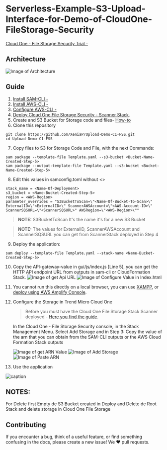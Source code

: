 # Serverless-Example-S3-Upload-Interface-for-Demo-of-CloudOne-FileStorage-Security
[Cloud One - File Storage Security Trial -](https://cloudone.trendmicro.com/) 

## Architecture

![Image of Architecture](https://github.com/XeniaP/Upload-Demo-C1-FSS/blob/0ff19e2c977edbb19044ca5312512e9777458a37/Img/Architecture.jpeg)

## Guide

1) [Install SAM-CLI -](https://docs.aws.amazon.com/serverless-application-model/latest/developerguide/serverless-sam-cli-install.html) 
2) [Install AWS-CLI -](https://docs.aws.amazon.com/cli/latest/userguide/install-cliv2.html)
3) [Configure AWS-CLI -](https://docs.aws.amazon.com/cli/latest/userguide/cli-configure-quickstart.html)
4) [Deploy Cloud One File Storage Security - Scanner Stack](https://cloudone.trendmicro.com/docs/file-storage-security/stack-add/#AddScanner).
5) Create and S3 Bucket for Storage code and files- [How-to](https://docs.aws.amazon.com/AmazonS3/latest/userguide/creating-bucket.html)
6) Clone this repository 
```
git clone https://github.com/XeniaP/Upload-Demo-C1-FSS.git
cd Upload-Demo-C1-FSS
```
7) Copy files to S3 for Storage Code and File, with the next Commands:
```
sam package --template-file Template.yaml --s3-bucket <Bucket-Name-Created-Step-5>
sam package --output-template-file Template.yaml --s3-bucket <Bucket-Name-Created-Step-5>
```
8) Edit this values in samconfig.toml without <>
```
stack_name = <Name-Of-Deployment>
s3_bucket = <Name-Bucket-Created-Step-5>
region = <AWS-Region>
parameter_overrides = "S3BucketToScan=\"<Name-Of-Bucket-To-Scan>\" ExternalID=\"<ExternalID>\" ScannerAWSAccount=\"<AWS-Account-ID>\" ScannerSQSURL=\"<ScannerSQSURL>" AWSRegion=\"<AWS-Region>\""
```

>**NOTE:** S3BucketToScan It's the name it's for a new S3 Bucket

>**NOTE:** The values for ExternalID, ScannerAWSAccount and ScannerSQSURL you can get from ScannerStack deployed in Step 4

9) Deploy the application:
```
sam deploy --template-file Template.yaml --stack-name <Name-Bucket-Created-Step-5>
```

10) Copy the API-gateway-value in gui/js/index.js [Line 5], you can get the HTTP API endpoint URL from outputs in sam-cli or CloudFormation Stack.
    ![Image of get Api URL](https://github.com/XeniaP/Upload-Demo-C1-FSS/blob/f2cab6e7ecc330c3c1b8c0caeb0d4093593db605/Img/api-gateway-value.png)
    ![Image of Configure Value in Index.html](https://github.com/XeniaP/Upload-Demo-C1-FSS/blob/f2cab6e7ecc330c3c1b8c0caeb0d4093593db605/Img/api-url-index.html.png)

11) You cannot run this directly on a local browser, you can use [XAMPP](https://www.apachefriends.org/es/index.html), or [deploy using AWS Amplify Console](https://aws.amazon.com/amplify/console/).

12) Configure the Storage in Trend Micro Cloud One 
    > Before you must have the Cloud One File Storage Stack Scanner deployed - [Here you find the guide](https://cloudone.trendmicro.com/docs/file-storage-security/stack-add/#AddScanner).

    In the Cloud One - File Storage Security console, in the Stack Management Menu.
    Select Add Storage and in Step 3: Copy the value of the arn that you can obtain from the SAM-CLI outputs or the AWS Cloud Formation Stack outputs
    
    ![Image of get ARN Value](https://github.com/XeniaP/Upload-Demo-C1-FSS/blob/f2cab6e7ecc330c3c1b8c0caeb0d4093593db605/Img/storage-stack-management-role-arn.png)
    ![Image of Add Storage](https://github.com/XeniaP/Upload-Demo-C1-FSS/blob/f2cab6e7ecc330c3c1b8c0caeb0d4093593db605/Img/add-storage.png)
    ![Image of Paste ARN](https://github.com/XeniaP/Upload-Demo-C1-FSS/blob/f2cab6e7ecc330c3c1b8c0caeb0d4093593db605/Img/copy-arn.png)

13) Use the application

![caption](https://github.com/XeniaP/Upload-Demo-C1-FSS/blob/75fee3a52f78ab270f2e432c5cc725d6e9b42fba/Img/use-app.gif)



## NOTES:
For Delete first Empty de S3 Bucket created in Deploy and Delete de Root Stack and delete storage in Cloud One File Storage

## Contributing
If you encounter a bug, think of a useful feature, or find something confusing in the docs, please create a new issue!
We ❤️ pull requests.

